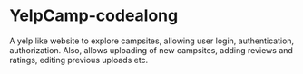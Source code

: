 # YelpCamp-codealong
A yelp like website to explore campsites, allowing user login, authentication, authorization. Also, allows uploading of new campsites, adding reviews and ratings, editing previous uploads etc.

